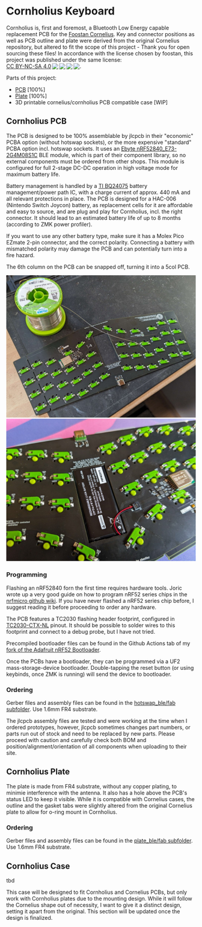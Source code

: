 # Cornholius Keyboard

Cornholius is, first and foremost, a Bluetooth Low Energy capable replacement PCB for the [Foostan Cornelius](https://github.com/foostan/corneliuskbd). Key and connector positions as well as PCB outline and plate were derived from the original Cornelius repository, but altered to fit the scope of this project - Thank you for open sourcing these files! In accordance with the license chosen by foostan, this project was published under the same license: <a href="http://creativecommons.org/licenses/by-nc-sa/4.0/?ref=chooser-v1" target="_blank" rel="license noopener noreferrer" style="display:inline-block;">CC BY-NC-SA 4.0<img style="height:22px!important;margin-left:3px;vertical-align:text-bottom;" src="https://mirrors.creativecommons.org/presskit/icons/cc.svg?ref=chooser-v1"><img style="height:22px!important;margin-left:3px;vertical-align:text-bottom;" src="https://mirrors.creativecommons.org/presskit/icons/by.svg?ref=chooser-v1"><img style="height:22px!important;margin-left:3px;vertical-align:text-bottom;" src="https://mirrors.creativecommons.org/presskit/icons/nc.svg?ref=chooser-v1"><img style="height:22px!important;margin-left:3px;vertical-align:text-bottom;" src="https://mirrors.creativecommons.org/presskit/icons/sa.svg?ref=chooser-v1"></a>.

Parts of this project:
* [PCB](./hotswap_ble/) [100%]
* [Plate](./plate_ble/) [100%]
* 3D printable cornelius/cornholius PCB compatible case [WIP]

## Cornholius PCB
The PCB is designed to be 100% assemblable by jlcpcb in their "economic" PCBA option (without hotswap sockets), or the more expensive "standard" PCBA option incl. hotswap sockets. It uses an [Ebyte nRF52840_E73-2G4M08S1C](https://www.ebyte.com/en/downpdf.aspx?id=445) BLE module, which is part of their component library, so no external components must be ordered from other shops. This module is configured for full 2-stage DC-DC operation in high voltage mode for maximum battery life.

Battery management is handled by a [TI BQ24075](http://www.ti.com/lit/ds/symlink/bq24075.pdf) battery management/power path IC, with a charge current of approx. 440 mA and all relevant protections in place. The PCB is designed for a HAC-006 (Nintendo Switch Joycon) battery, as replacement cells for it are affordable and easy to source, and are plug and play for Cornholius, incl. the right connector. It should lead to an estimated battery life of up to 8 months (according to ZMK power profiler).

If you want to use any other battery type, make sure it has a Molex Pico EZmate 2-pin connector, and the correct polarity. Connecting a battery with mismatched polarity may damage the PCB and can potentially turn into a fire hazard.

The 6th column on the PCB can be snapped off, turning it into a 5col PCB.

![soldering sockets](./img/PXL_20240208_122156142.jpg)
![battery closeup](./img/PXL_20240209_133833812.jpg)


### Programming
Flashing an nRF52840 forn the first time requires hardware tools. Joric wrote up a very good guide on how to program nRF52 series chips in the [nrfmicro github wiki](https://github.com/joric/nrfmicro/wiki/Bootloader). If you have never flashed a nRF52 series chip before, I suggest reading it before proceeding to order any hardware.

The PCB features a TC2030 flashing header footprint, configured in [TC2030-CTX-NL](https://www.tag-connect.com/wp-content/uploads/bsk-pdf-manager/TC2030-CTX_1.pdf) pinout. It should be possible to solder wires to this footprint and connect to a debug probe, but I have not tried. 

Precompiled bootloader files can be found in the Github Actions tab of my [fork of the Adafruit nRF52 Bootloader](https://github.com/ebastler/Adafruit_nRF52_Bootloader/actions).

Once the PCBs have a bootloader, they can be programmed via a UF2 mass-storage-device bootloader. Double-tapping the reset button (or using keybinds, once ZMK is running) will send the device to bootloader. 

### Ordering
Gerber files and assembly files can be found in the [hotswap_ble/fab subfolder](./hotswap_ble/fab/). Use 1.6mm FR4 substrate.

The jlcpcb assembly files are tested and were working at the time when I ordered prototypes, however, jlcpcb sometimes changes part numbers, or parts run out of stock and need to be replaced by new parts. Please proceed with caution and carefully check both BOM and position/alignment/orientation of all components when uploading to their site.

## Cornholius Plate
The plate is made from FR4 substrate, without any copper plating, to minimie interference with the antenna. It also has a hole above the PCB's status LED to keep it visible. While it is compatible with Cornelius cases, the outline and the gasket tabs were slightly altered from the original Cornelius plate to allow for o-ring mount in Cornholius.

### Ordering
Gerber files and assembly files can be found in the [plate_ble/fab subfolder](./plate_ble/fab/). Use 1.6mm FR4 substrate.

## Cornholius Case
tbd

This case will be designed to fit Cornholius and Cornelius PCBs, but only work with Cornholius plates due to the mounting design. While it will follow the Cornelius shape out of necessity, I want to give it a distinct design, setting it apart from the original. This section will be updated once the design is finalized.
